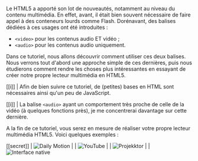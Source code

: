 Le HTML5 a apporté son lot de nouveautés, notamment au niveau du contenu multimédia. En effet, avant, il était bien souvent nécessaire de faire appel à des conteneurs lourds comme Flash. Dorénavant, des balises dédiées à ces usages ont été introduites :

+ `<video>` pour les contenus audio ET vidéo ;
+ `<audio>` pour les contenus audio uniquement.

Dans ce tutoriel, nous allons découvrir comment utiliser ces deux balises. Nous verrons tout d'abord une approche simple de ces dernières, puis nous étudierons comment rendre les choses plus intéressantes en essayant de créer notre propre lecteur multimédia en HTML5.

[[i]]
| Afin de bien suivre ce tutoriel, de (petites) bases en HTML sont nécessaires ainsi qu'un peu de JavaScript.

[[i]]
| La balise `<audio>` ayant un comportement très proche de celle de la vidéo (à quelques fonctions près), je me concentrerai davantage sur cette dernière.

A la fin de ce tutoriel, vous serez en mesure de réaliser votre propre lecteur multimédia HTML5. Voici quelques exemples :

[[secret]]
| ![Daily Motion](http://zestedesavoir.com/media/galleries/1599/8fccef77-3ed3-4e92-864a-ac467acbe2d6.png.960x960_q85.jpg)
|
| ![YouTube](http://zestedesavoir.com/media/galleries/1599/9b8538b1-1c69-4147-ac09-7fed90355a7e.png.960x960_q85.jpg)
|
| ![Projekktor](http://zestedesavoir.com/media/galleries/1599/8af34001-12fd-4258-aaa2-32df3845c3fa.png.960x960_q85.jpg)
|
| ![Interface native](http://zestedesavoir.com/media/galleries/1599/47bdc80f-a062-438c-bd55-e7412dca5550.png.960x960_q85.jpg)
